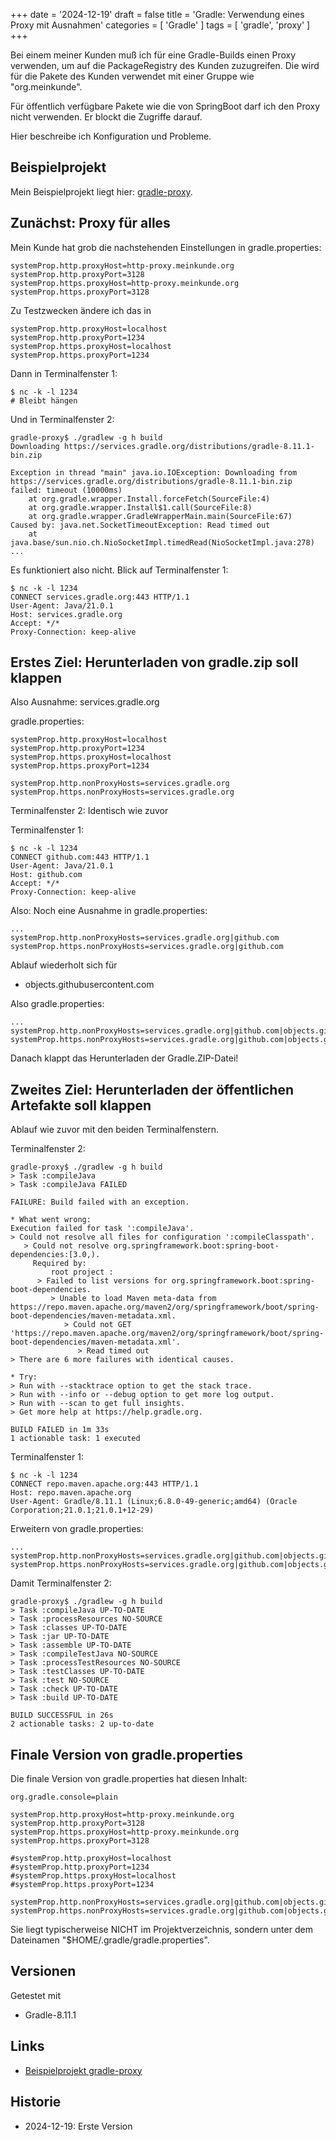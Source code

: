 +++
date = '2024-12-19'
draft = false
title = 'Gradle: Verwendung eines Proxy mit Ausnahmen'
categories = [ 'Gradle' ]
tags = [ 'gradle', 'proxy' ]
+++

<!--
Gradle: Verwendung eines Proxy mit Ausnahmen
============================================
-->

Bei einem meiner Kunden muß ich für eine Gradle-Builds
einen Proxy verwenden, um auf die PackageRegistry
des Kunden zuzugreifen. Die wird für die Pakete des Kunden
verwendet mit einer Gruppe wie "org.meinkunde".

Für öffentlich verfügbare Pakete wie die von SpringBoot
darf ich den Proxy nicht verwenden. Er blockt die Zugriffe
darauf.

Hier beschreibe ich Konfiguration und Probleme.

<!--more-->

Beispielprojekt
---------------

Mein Beispielprojekt liegt hier: [gradle-proxy](/gradle-proxy).

Zunächst: Proxy für alles
-------------------------

Mein Kunde hat grob die nachstehenden Einstellungen in
gradle.properties:

```
systemProp.http.proxyHost=http-proxy.meinkunde.org
systemProp.http.proxyPort=3128
systemProp.https.proxyHost=http-proxy.meinkunde.org
systemProp.https.proxyPort=3128
```

Zu Testzwecken ändere ich das in

```
systemProp.http.proxyHost=localhost
systemProp.http.proxyPort=1234
systemProp.https.proxyHost=localhost
systemProp.https.proxyPort=1234
```

Dann in Terminalfenster 1:

```
$ nc -k -l 1234
# Bleibt hängen
```

Und in Terminalfenster 2:

```
gradle-proxy$ ./gradlew -g h build
Downloading https://services.gradle.org/distributions/gradle-8.11.1-bin.zip

Exception in thread "main" java.io.IOException: Downloading from https://services.gradle.org/distributions/gradle-8.11.1-bin.zip failed: timeout (10000ms)
	at org.gradle.wrapper.Install.forceFetch(SourceFile:4)
	at org.gradle.wrapper.Install$1.call(SourceFile:8)
	at org.gradle.wrapper.GradleWrapperMain.main(SourceFile:67)
Caused by: java.net.SocketTimeoutException: Read timed out
	at java.base/sun.nio.ch.NioSocketImpl.timedRead(NioSocketImpl.java:278)
...
```

Es funktioniert also nicht. Blick auf Terminalfenster 1:

```
$ nc -k -l 1234
CONNECT services.gradle.org:443 HTTP/1.1
User-Agent: Java/21.0.1
Host: services.gradle.org
Accept: */*
Proxy-Connection: keep-alive
```

Erstes Ziel: Herunterladen von gradle.zip soll klappen
------------------------------------------------------

Also Ausnahme: services.gradle.org

gradle.properties:

```
systemProp.http.proxyHost=localhost
systemProp.http.proxyPort=1234
systemProp.https.proxyHost=localhost
systemProp.https.proxyPort=1234

systemProp.http.nonProxyHosts=services.gradle.org
systemProp.https.nonProxyHosts=services.gradle.org
```

Terminalfenster 2: Identisch wie zuvor

Terminalfenster 1:

```
$ nc -k -l 1234
CONNECT github.com:443 HTTP/1.1
User-Agent: Java/21.0.1
Host: github.com
Accept: */*
Proxy-Connection: keep-alive
```

Also: Noch eine Ausnahme in gradle.properties:

```
...
systemProp.http.nonProxyHosts=services.gradle.org|github.com
systemProp.https.nonProxyHosts=services.gradle.org|github.com
```

Ablauf wiederholt sich für

- objects.githubusercontent.com

Also gradle.properties:

```
...
systemProp.http.nonProxyHosts=services.gradle.org|github.com|objects.githubusercontent.com
systemProp.https.nonProxyHosts=services.gradle.org|github.com|objects.githubusercontent.com
```

Danach klappt das Herunterladen der Gradle.ZIP-Datei!

Zweites Ziel: Herunterladen der öffentlichen Artefakte soll klappen
-------------------------------------------------------------------

Ablauf wie zuvor mit den beiden Terminalfenstern.

Terminalfenster 2:

```
gradle-proxy$ ./gradlew -g h build
> Task :compileJava
> Task :compileJava FAILED

FAILURE: Build failed with an exception.

* What went wrong:
Execution failed for task ':compileJava'.
> Could not resolve all files for configuration ':compileClasspath'.
   > Could not resolve org.springframework.boot:spring-boot-dependencies:[3.0,).
     Required by:
         root project :
      > Failed to list versions for org.springframework.boot:spring-boot-dependencies.
         > Unable to load Maven meta-data from https://repo.maven.apache.org/maven2/org/springframework/boot/spring-boot-dependencies/maven-metadata.xml.
            > Could not GET 'https://repo.maven.apache.org/maven2/org/springframework/boot/spring-boot-dependencies/maven-metadata.xml'.
               > Read timed out
> There are 6 more failures with identical causes.

* Try:
> Run with --stacktrace option to get the stack trace.
> Run with --info or --debug option to get more log output.
> Run with --scan to get full insights.
> Get more help at https://help.gradle.org.

BUILD FAILED in 1m 33s
1 actionable task: 1 executed
```

Terminalfenster 1:

```
$ nc -k -l 1234
CONNECT repo.maven.apache.org:443 HTTP/1.1
Host: repo.maven.apache.org
User-Agent: Gradle/8.11.1 (Linux;6.8.0-49-generic;amd64) (Oracle Corporation;21.0.1;21.0.1+12-29)
```

Erweitern von gradle.properties:

```
...
systemProp.http.nonProxyHosts=services.gradle.org|github.com|objects.githubusercontent.com|repo.maven.apache.org
systemProp.https.nonProxyHosts=services.gradle.org|github.com|objects.githubusercontent.com|repo.maven.apache.org
```

Damit Terminalfenster 2:

```
gradle-proxy$ ./gradlew -g h build
> Task :compileJava UP-TO-DATE
> Task :processResources NO-SOURCE
> Task :classes UP-TO-DATE
> Task :jar UP-TO-DATE
> Task :assemble UP-TO-DATE
> Task :compileTestJava NO-SOURCE
> Task :processTestResources NO-SOURCE
> Task :testClasses UP-TO-DATE
> Task :test NO-SOURCE
> Task :check UP-TO-DATE
> Task :build UP-TO-DATE

BUILD SUCCESSFUL in 26s
2 actionable tasks: 2 up-to-date
```

Finale Version von gradle.properties
------------------------------------

Die finale Version von gradle.properties
hat diesen Inhalt:

```
org.gradle.console=plain

systemProp.http.proxyHost=http-proxy.meinkunde.org
systemProp.http.proxyPort=3128
systemProp.https.proxyHost=http-proxy.meinkunde.org
systemProp.https.proxyPort=3128

#systemProp.http.proxyHost=localhost
#systemProp.http.proxyPort=1234
#systemProp.https.proxyHost=localhost
#systemProp.https.proxyPort=1234

systemProp.http.nonProxyHosts=services.gradle.org|github.com|objects.githubusercontent.com|repo.maven.apache.org
systemProp.https.nonProxyHosts=services.gradle.org|github.com|objects.githubusercontent.com|repo.maven.apache.org
```

Sie liegt typischerweise NICHT im Projektverzeichnis, sondern
unter dem Dateinamen "$HOME/.gradle/gradle.properties".

Versionen
---------

Getestet mit

- Gradle-8.11.1

Links
-----

- [Beispielprojekt gradle-proxy](/gradle-proxy)

Historie
--------

- 2024-12-19: Erste Version
